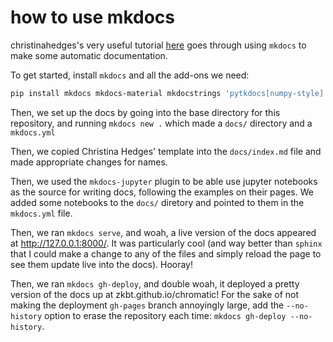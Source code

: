 # how to use mkdocs

christinahedges's very useful tutorial [here](https://christinahedges.github.io/astronomy_workflow/notebooks/3.0-building/mkdocs.html) goes through using `mkdocs` to make some automatic documentation.

To get started, install `mkdocs` and all the add-ons we need:
```bash
pip install mkdocs mkdocs-material mkdocstrings 'pytkdocs[numpy-style]' mkdocs-jupyter
```

Then, we set up the docs by going into the base directory for this repository, and running
`mkdocs new .`
which made a `docs/` directory and a `mkdocs.yml`

Then, we copied Christina Hedges' template into the `docs/index.md` file and made appropriate changes for names.

Then, we used the `mkdocs-jupyter` plugin to be able use jupyter notebooks as the source for writing docs, following the examples on their pages. We added some notebooks to the `docs/` diretory and pointed to them in the `mkdocs.yml` file.

Then, we ran `mkdocs serve`, and woah, a live version of the docs appeared at http://127.0.0.1:8000/. It was particularly cool (and way better than `sphinx` that I could make a change to any of the files and simply reload the page to see them update live into the docs). Hooray!

Then, we ran `mkdocs gh-deploy`, and double woah, it deployed a pretty version of the docs up at zkbt.github.io/chromatic! For the sake of not making the deployment `gh-pages` branch annoyingly large, add the `--no-history` option to erase the repository each time: `mkdocs gh-deploy --no-history`.
